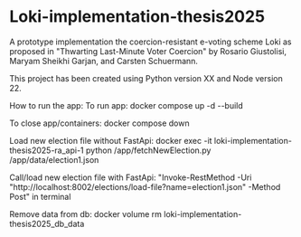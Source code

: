 # Loki-implementation-thesis2025

A prototype implementation the coercion-resistant e-voting scheme Loki as proposed in "Thwarting Last-Minute Voter Coercion" by Rosario Giustolisi, Maryam Sheikhi Garjan, and Carsten Schuermann.

This project has been created using Python version XX and Node version 22.

How to run the app:
To run app:
docker compose up -d --build

To close app/containers:
docker compose down

Load new election file without FastApi: docker exec -it loki-implementation-thesis2025-ra_api-1 python /app/fetchNewElection.py /app/data/election1.json

Call/load new election file with FastApi: "Invoke-RestMethod -Uri "http://localhost:8002/elections/load-file?name=election1.json" -Method Post" in terminal

Remove data from db: docker volume rm loki-implementation-thesis2025_db_data
